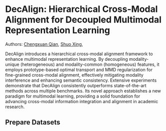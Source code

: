 # DecAlign: Hierarchical Cross-Modal Alignment for Decoupled Multimodal Representation Learning

Authors: [Chengxuan Qian](https://qiancx.com/), [Shuo Xing](https://shuoxing98.github.io/),

DecAlign introduces a hierarchical cross-modal alignment framework to enhance multimodal representation learning. By decoupling modality-unique (heterogeneous) and modality-common (homogeneous) features, it employs prototype-based optimal transport and MMD regularization for fine-grained cross-modal alignment, effectively mitigating modality interference and enhancing semantic consistency. Extensive experiments demonstrate that DecAlign consistently outperforms state-of-the-art methods across multiple benchmarks. Its novel approach establishes a new paradigm for multimodal learning, providing a solid foundation for advancing cross-modal information integration and alignment in academic research.

## Prepare Datasets
